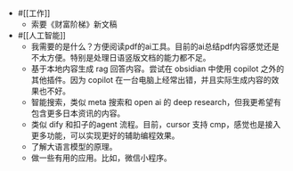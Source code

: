 - #[[工作]]
    - 索要《财富阶梯》新文稿
- #[[人工智能]]
    - 我需要的是什么？方便阅读pdf的ai工具。目前的ai总结pdf内容感觉还是不太方便。特别是处理日语竖版文档的能力都不足。
    - 基于本地内容生成 rag 回答内容。尝试在 obsidian 中使用 copilot 之外的其他插件。因为 copilot 在一台电脑上经常出错，并且实际生成内容的效果也不好。
    - 智能搜索，类似 meta 搜索和 open ai 的 deep research，但我更希望有包含更多日本资讯的内容。
    - 类似 dify 和扣子的agent 流程。目前，cursor 支持 cmp，感觉也是接入更多功能，可以实现更好的辅助编程效果。
    - 了解大语言模型的原理。
    - 做一些有用的应用。比如，微信小程序。
